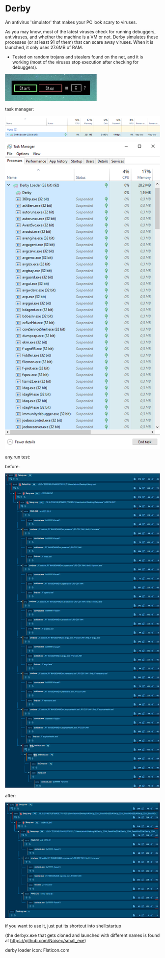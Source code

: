 # Derby
An antivirus 'simulator' that makes your PC look scary to viruses.

As you may know, most of the latest viruses check for running debuggers, antiviruses, and whether the machine is a VM or not.
Derby simulates these processes (or at least 91 of them) that can scare away viruses. When it is launched, it only uses 27.6MB of RAM.
- Tested on random trojans and stealers found on the net, and it is working (most of the viruses stop execution after checking for debuggers).

![x](https://github.com/Noisec/pic-s/blob/main/images/derby0.png?raw=true)

task manager:

  ![x](https://github.com/Noisec/pic-s/blob/main/images/derby1.png?raw=true)

  ![x](https://github.com/Noisec/pic-s/blob/main/images/derby2.png?raw=true)

any.run test:

before:

  ![x](https://github.com/Noisec/pic-s/blob/main/images/derby-bef.png?raw=true)

after:

  ![x](https://github.com/Noisec/pic-s/blob/main/images/derby-aft.png?raw=true)

if you want to use it, just put its shortcut into shell:startup

(the derbyx.exe that gets cloned and launched with different names is found at https://github.com/Noisec/small_exe)

derby loader icon: Flaticon.com
